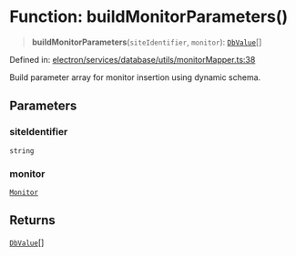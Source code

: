 # Function: buildMonitorParameters()

> **buildMonitorParameters**(`siteIdentifier`, `monitor`): [`DbValue`](../../valueConverters/type-aliases/DbValue.md)[]

Defined in: [electron/services/database/utils/monitorMapper.ts:38](https://github.com/Nick2bad4u/Uptime-Watcher/blob/2a45eeb1723f8f7089001af2c92aa07d82dfe7e4/electron/services/database/utils/monitorMapper.ts#L38)

Build parameter array for monitor insertion using dynamic schema.

## Parameters

### siteIdentifier

`string`

### monitor

[`Monitor`](../../../../../../shared/types/interfaces/Monitor.md)

## Returns

[`DbValue`](../../valueConverters/type-aliases/DbValue.md)[]
